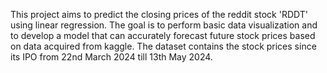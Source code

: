 This project aims to predict the closing prices of the reddit stock 'RDDT' using linear regression. 
The goal is to perform basic data visualization and to develop a model that can accurately forecast future stock prices based on data acquired from kaggle.
The dataset contains the stock prices since its IPO from 22nd March 2024 till 13th May 2024.
